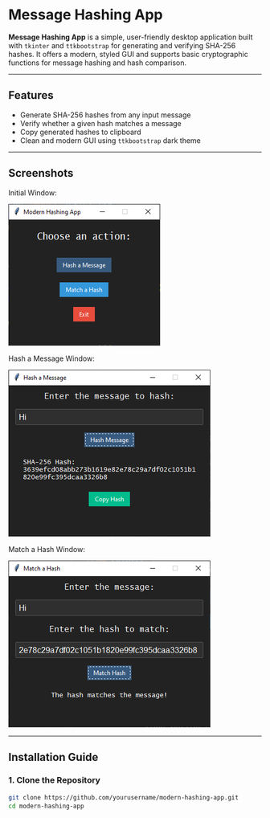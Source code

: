 # Message Hashing App

**Message Hashing App** is a simple, user-friendly desktop application built with `tkinter` and `ttkbootstrap` for generating and verifying SHA-256 hashes. It offers a modern, styled GUI and supports basic cryptographic functions for message hashing and hash comparison.

---

## Features

- Generate SHA-256 hashes from any input message
- Verify whether a given hash matches a message
- Copy generated hashes to clipboard
- Clean and modern GUI using `ttkbootstrap` dark theme

---

## Screenshots

Initial Window:

![Initial_window](Hash_Window_1.png)

Hash a Message Window:

![Hash_message_window](Hash_Window_2.png)

Match a Hash Window:

![Match_hash_window](Hash_Window_3.png)

---

## Installation Guide

### 1. Clone the Repository

```bash
git clone https://github.com/yourusername/modern-hashing-app.git
cd modern-hashing-app
